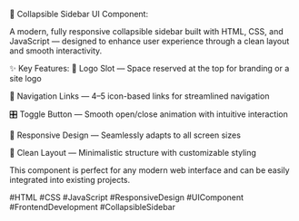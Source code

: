 🚀 Collapsible Sidebar UI Component:

A modern, fully responsive collapsible sidebar built with HTML, CSS, and JavaScript — designed to enhance user experience through a clean layout and smooth interactivity.

✨ Key Features:
🔰 Logo Slot — Space reserved at the top for branding or a site logo

🧭 Navigation Links — 4–5 icon-based links for streamlined navigation

🎛️ Toggle Button — Smooth open/close animation with intuitive interaction

📱 Responsive Design — Seamlessly adapts to all screen sizes

🎨 Clean Layout — Minimalistic structure with customizable styling

This component is perfect for any modern web interface and can be easily integrated into existing projects.

#HTML #CSS #JavaScript #ResponsiveDesign #UIComponent #FrontendDevelopment #CollapsibleSidebar

